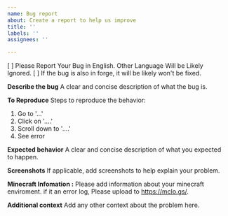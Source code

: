 ```yaml
---
name: Bug report
about: Create a report to help us improve
title: ''
labels: ''
assignees: ''

---
```


[ ] Please Report Your Bug in English. Other Language Will be Likely Ignored.
[ ] If the bug is also in forge, it will be likely won't be fixed.

**Describe the bug**
A clear and concise description of what the bug is.

**To Reproduce**
Steps to reproduce the behavior:
1. Go to '...'
2. Click on '....'
3. Scroll down to '....'
4. See error

**Expected behavior**
A clear and concise description of what you expected to happen.

**Screenshots**
If applicable, add screenshots to help explain your problem.

**Minecraft Infomation :**
Please add information about your minecraft enviroment. if it an error log, Please upload to https://mclo.gs/.


**Additional context**
Add any other context about the problem here.
